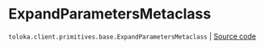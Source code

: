 # ExpandParametersMetaclass
`toloka.client.primitives.base.ExpandParametersMetaclass` | [Source code](https://github.com/Toloka/toloka-kit/blob/v1.2.2/src/client/primitives/base.py#L412)

